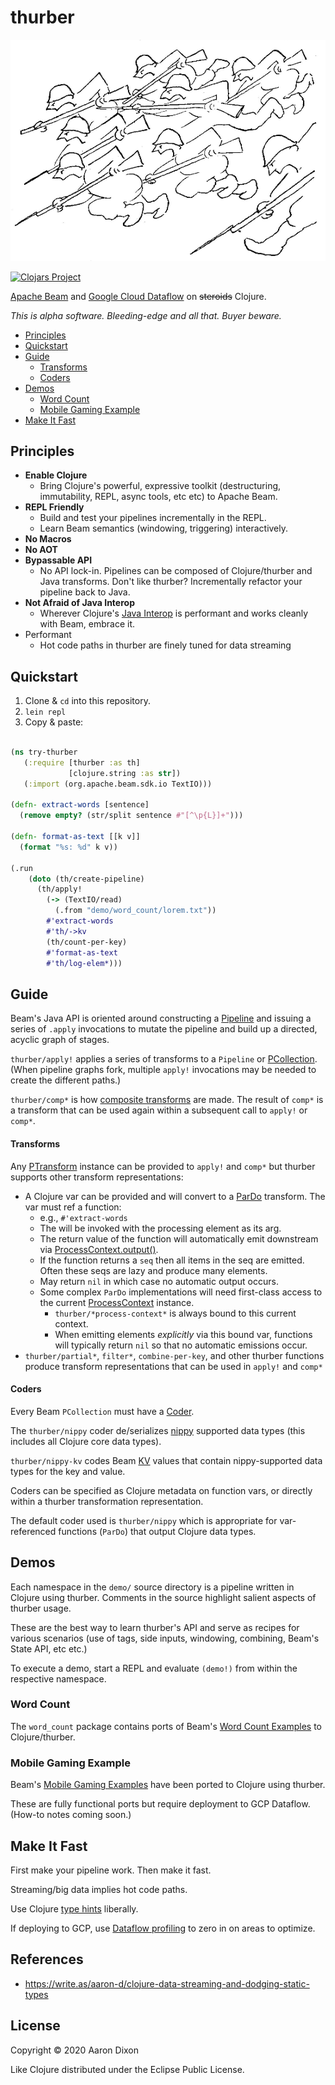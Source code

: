 # thurber

![thurber](img/thurber.png)

[![Clojars Project](https://img.shields.io/clojars/v/com.github.atdixon/thurber.svg)](https://clojars.org/com.github.atdixon/thurber)

[Apache Beam](https://beam.apache.org/) and 
[Google Cloud Dataflow](https://beam.apache.org/get-started/downloads/) on
~~steroids~~ Clojure.

_This is alpha software. Bleeding-edge and all that. Buyer beware._

* [Principles](#principles)
* [Quickstart](#quickstart)
* [Guide](#guide)
    * [Transforms](#transforms)
    * [Coders](#coders)
* [Demos](#demos)
    * [Word Count](#word-count)
    * [Mobile Gaming Example](#mobile-gaming-example)
* [Make It Fast](#make-it-fast)

## Principles

* **Enable Clojure**
    * Bring Clojure's powerful, expressive toolkit (destructuring,
      immutability, REPL, async tools, etc etc) to Apache Beam.
* **REPL Friendly**
    * Build and test your pipelines incrementally in the REPL. 
    * Learn Beam semantics (windowing, triggering) interactively. 
* **No Macros**
* **No AOT**
* **Bypassable API**
    * No API lock-in. Pipelines can be composed of Clojure/thurber and Java 
      transforms. Don't like thurber? Incrementally refactor your pipeline
      back to Java.
* **Not Afraid of Java Interop**
    * Wherever Clojure's [Java Interop](https://clojure.org/reference/java_interop) 
      is performant and works cleanly with Beam, embrace it.
* Performant
    * Hot code paths in thurber are finely tuned for data streaming 

## Quickstart

1. Clone &amp; `cd` into this repository.
2. `lein repl`
3. Copy &amp; paste:

```clojure

(ns try-thurber
   (:require [thurber :as th]
             [clojure.string :as str])
   (:import (org.apache.beam.sdk.io TextIO)))

(defn- extract-words [sentence]
  (remove empty? (str/split sentence #"[^\p{L}]+")))

(defn- format-as-text [[k v]]
  (format "%s: %d" k v))

(.run
    (doto (th/create-pipeline)
      (th/apply!
        (-> (TextIO/read)
          (.from "demo/word_count/lorem.txt"))
        #'extract-words
        #'th/->kv
        (th/count-per-key)
        #'format-as-text
        #'th/log-elem*)))

```

## Guide

Beam's Java API is oriented around constructing a [Pipeline](https://beam.apache.org/releases/javadoc/current/org/apache/beam/sdk/Pipeline.html)
and issuing a series of `.apply` invocations to mutate the pipeline and build up a directed, acyclic graph of stages.

`thurber/apply!` applies a series of transforms 
to a `Pipeline` or [PCollection](https://beam.apache.org/releases/javadoc/current/org/apache/beam/sdk/values/PCollection.html). 
(When pipeline graphs fork, multiple `apply!` invocations may be needed to create the different paths.)

`thurber/comp*` is how [composite transforms](https://beam.apache.org/documentation/programming-guide/#composite-transforms)
are made. The result of `comp*` is a transform that can be used again within a subsequent call to `apply!` or `comp*`.

#### Transforms

Any [PTransform](https://beam.apache.org/releases/javadoc/current/org/apache/beam/sdk/transforms/PTransform.html) 
instance can be provided to `apply!` and `comp*` but thurber supports other transform representations:

* A Clojure var can be provided and will convert to a 
  [ParDo](https://beam.apache.org/releases/javadoc/current/org/apache/beam/sdk/transforms/ParDo.html) 
  transform. The var must ref a function:
    * e.g., `#'extract-words`
    * The will be invoked with the processing element as its arg.
    * The return value of the function will automatically emit downstream via 
  [ProcessContext.output()](https://beam.apache.org/releases/javadoc/current/org/apache/beam/sdk/transforms/DoFn.WindowedContext.html#output-OutputT-).
    * If the function returns a `seq` then all items in the seq are emitted. Often these seqs are lazy and produce
  many elements.
    * May return `nil` in which case no automatic output occurs.
    * Some complex `ParDo` implementations will need first-class access to the current 
      [ProcessContext](https://beam.apache.org/releases/javadoc/current/org/apache/beam/sdk/transforms/DoFn.WindowedContext.html)
      instance.
        * `thurber/*process-context*` is always bound to this current context.
        * When emitting elements _explicitly_ via this bound var, functions will typically return `nil`
          so that no automatic emissions occur.
* `thurber/partial*`, `filter*`, `combine-per-key`, and other thurber functions produce transform 
  representations that can be used in `apply!` and `comp*`

#### Coders

Every Beam `PCollection` must have a
[Coder](https://beam.apache.org/releases/javadoc/current/org/apache/beam/sdk/coders/Coder.html).

The `thurber/nippy` coder de/serializes [nippy](https://github.com/ptaoussanis/nippy) supported data types 
(this includes all Clojure core data types).

`thurber/nippy-kv` codes Beam 
[KV](https://beam.apache.org/releases/javadoc/current/org/apache/beam/sdk/values/KV.html)
values that contain nippy-supported data types for the key and value.

Coders can be specified as Clojure metadata on function vars, or directly 
within a thurber transformation representation.

The default coder used is `thurber/nippy` which is appropriate for var-referenced
functions (`ParDo`) that output Clojure data types.

## Demos

Each namespace in the `demo/` source directory is a pipeline written in Clojure
using thurber. Comments in the source highlight salient aspects of thurber usage.

These are the best way to learn thurber's API and serve as recipes for
various scenarios (use of tags, side inputs, windowing, combining,
Beam's State API, etc etc.)

To execute a demo, start a REPL and evaluate `(demo!)` from within the respective namespace.

### Word Count

The `word_count` package contains ports of Beam's
[Word Count Examples](https://beam.apache.org/get-started/wordcount-example/)
to Clojure/thurber.

### Mobile Gaming Example

Beam's [Mobile Gaming Examples](https://beam.apache.org/get-started/mobile-gaming-example/)
have been ported to Clojure using thurber.

These are fully functional ports but require deployment to GCP Dataflow. (How-to 
notes coming soon.)

## Make It Fast

First make your pipeline work. Then make it fast. 

Streaming/big data implies hot code paths.

Use Clojure [type hints](https://clojure.org/reference/java_interop#typehints) liberally.

If deploying to GCP, use [Dataflow profiling](https://medium.com/google-cloud/profiling-dataflow-pipelines-ddbbef07761d)
to zero in on areas to optimize.

## References

* https://write.as/aaron-d/clojure-data-streaming-and-dodging-static-types

## License
Copyright © 2020 Aaron Dixon

Like Clojure distributed under the Eclipse Public License.
